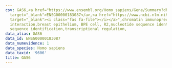 ```yaml
---
csv: GAS6,<a href="https://www.ensembl.org/Homo_sapiens/Gene/Summary?db=core;g=ENSG00000183087"
  target="_blank">ENSG00000183087</a>,<a href="https://www.ncbi.nlm.nih.gov/pubmed/22863008"
  target="_blank"><i class="fas fa-file"></i></a>",chromatin immunoprecipitation assay,direct
  interaction,breast epithelium, BPE cell, R2,nucleotide sequence identification,nucleotide
  sequence identification,transcriptional regulation,
data_alias: GAS6
data_id: ENSG00000183087
data_numevidence: 1
data_species: Homo sapiens
data_taxid: '9606'
title: GAS6
---
```

